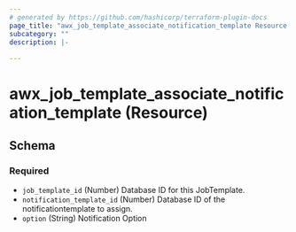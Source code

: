 ```yaml
---
# generated by https://github.com/hashicorp/terraform-plugin-docs
page_title: "awx_job_template_associate_notification_template Resource - terraform-provider-awx"
subcategory: ""
description: |-
  
---
```


# awx_job_template_associate_notification_template (Resource)





<!-- schema generated by tfplugindocs -->
## Schema

### Required

- `job_template_id` (Number) Database ID for this JobTemplate.
- `notification_template_id` (Number) Database ID of the notificationtemplate to assign.
- `option` (String) Notification Option


